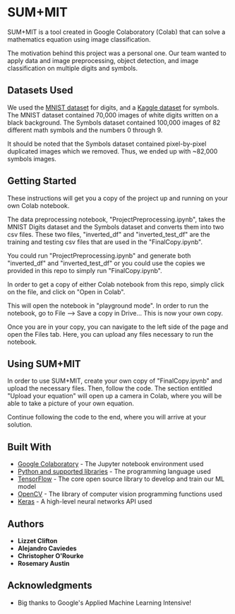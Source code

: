 # SUM+MIT

SUM+MIT is a tool created in Google Colaboratory (Colab) that can solve a mathematics equation using image classification.

The motivation behind this project was a personal one. Our team wanted to apply data and image preprocessing, object detection, and image classification on multiple digits and symbols.

## Datasets Used

We used the [MNIST dataset](https://www.kaggle.com/rakuraku678/mnist-60000-hand-written-number-images) for digits, and a [Kaggle dataset](https://www.kaggle.com/xainano/handwrittenmathsymbols) for symbols. The MNIST dataset contained 70,000 images of white digits written on a black background. The Symbols dataset contained 100,000 images of 82 different math symbols and the numbers 0 through 9.

It should be noted that the Symbols dataset contained pixel-by-pixel duplicated images which we removed. Thus, we ended up with ~82,000 symbols images.

## Getting Started

These instructions will get you a copy of the project up and running on your own Colab notebook.

The data preprocessing notebook, "ProjectPreprocessing.ipynb", takes the MNIST Digits dataset and the Symbols dataset and converts them into two csv files. These two files, "inverted_df" and "inverted_test_df" are the training and testing csv files that are used in the "FinalCopy.ipynb".

You could run "ProjectPreprocessing.ipynb" and generate both "inverted_df" and "inverted_test_df" or you could use the copies we provided in this repo to simply run "FinalCopy.ipynb".

In order to get a copy of either Colab notebook from this repo, simply click on the file, and click on "Open in Colab".

This will open the notebook in "playground mode". In order to run the notebook, go to File --> Save a copy in Drive... This is now your own copy.

Once you are in your copy, you can navigate to the left side of the page and open the Files tab. Here, you can upload any files necessary to run the notebook.

## Using SUM+MIT

In order to use SUM+MIT, create your own copy of "FinalCopy.ipynb" and upload the necessary files. Then, follow the code. The section entitled "Upload your equation" will open up a camera in Colab, where you will be able to take a picture of your own equation.

Continue following the code to the end, where you will arrive at your solution.

## Built With

* [Google Colaboratory](https://colab.research.google.com/notebooks/welcome.ipynb) - The Jupyter notebook environment used
* [Python and supported libraries](https://www.python.org/) - The programming language used
* [TensorFlow](https://www.tensorflow.org/) - The core open source library to develop and train our ML model
* [OpenCV](https://opencv.org/) - The library of computer vision programming functions used
* [Keras](https://keras.io/) - A high-level neural networks API used

## Authors

* **Lizzet Clifton**
* **Alejandro Caviedes**
* **Christopher O'Rourke**
* **Rosemary Austin**

## Acknowledgments

* Big thanks to Google's Applied Machine Learning Intensive!
